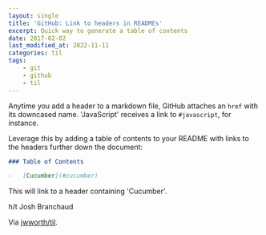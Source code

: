 ```yaml
---
layout: single
title: 'GitHub: Link to headers in READMEs'
excerpt: Quick way to generate a table of contents
date: 2017-02-02
last_modified_at: 2022-11-11
categories: til
tags:
    - git
    - github
    - til
---
```


Anytime you add a header to a markdown file, GitHub attaches an `href` with its
downcased name. 'JavaScript' receives a link to `#javascript`, for instance.

Leverage this by adding a table of contents to your README with links to the
headers further down the document:

```markdown
### Table of Contents

-   [Cucumber](#cucumber)
```

This will link to a header containing 'Cucumber'.

h/t Josh Branchaud

Via [jwworth/til](https://github.com/jwworth/til).
